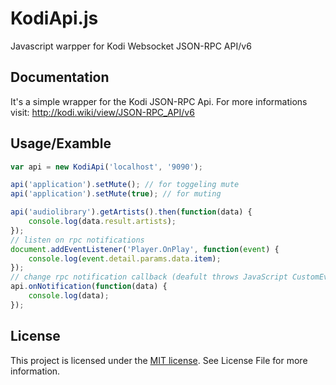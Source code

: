 # KodiApi.js
Javascript warpper for Kodi Websocket JSON-RPC API/v6

## Documentation
It's a simple wrapper for the Kodi JSON-RPC Api. For more informations visit: http://kodi.wiki/view/JSON-RPC_API/v6

## Usage/Examble
```javascript
var api = new KodiApi('localhost', '9090');

api('application').setMute(); // for toggeling mute
api('application').setMute(true); // for muting

api('audiolibrary').getArtists().then(function(data) {
    console.log(data.result.artists);
});
// listen on rpc notifications
document.addEventListener('Player.OnPlay', function(event) {
    console.log(event.detail.params.data.item);
});
// change rpc notification callback (deafult throws JavaScript CustomEvents)
api.onNotification(function(data) {
    console.log(data);
});
```

## License
This project is licensed under the [MIT license](https://github.com/breadlesscode/KodiApi.js/blob/master/LICENSE). See License File for more information.